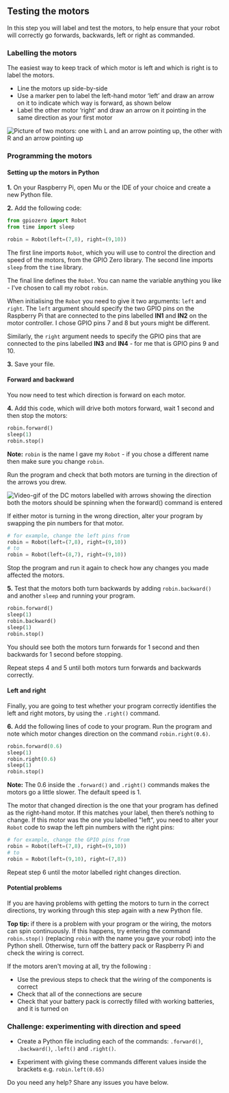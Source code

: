 [comment]: # (
Is this step open? Y/N
If so, short description of this step:
Related links:
Related files:
)

## Testing the motors

In this step you will label and test the motors, to help ensure that your robot will correctly go forwards, backwards, left or right as commanded.

### Labelling the motors

The easiest way to keep track of which motor is left and which is right is to label the motors.

+ Line the motors up side-by-side
+ Use a marker pen to label the left-hand motor ‘left’ and draw an arrow on it to indicate which way is forward, as shown below
+ Label the other motor ‘right’ and draw an arrow on it pointing in the same direction as your first motor

![Picture of two motors: one with L and an arrow pointing up, the other with R and an arrow pointing up](images/1_7-labelled-motors)

### Programming the motors

#### Setting up the motors in Python

**1.** On your Raspberry Pi, open Mu or the IDE of your choice and create a new Python file.

**2.** Add the following code:

~~~ python
from gpiozero import Robot
from time import sleep

robin = Robot(left=(7,8), right=(9,10))
~~~

The first line imports `Robot`, which you will use to control the direction and speed of the motors, from the GPIO Zero library. The second line imports `sleep` from the `time` library.

The final line defines the `Robot`. You can name the variable anything you like - I've chosen to call my robot `robin`.

When initialising the `Robot` you need to give it two arguments: `left` and `right`. The `left` argument should specify the two GPIO pins on the Raspberry Pi that are connected to the pins labelled **IN1** and **IN2** on the motor controller. I chose GPIO pins 7 and 8 but yours might be different.

Similarly, the `right` argument needs to specify the GPIO pins that are connected to the pins labelled **IN3** and **IN4** - for me that is GPIO pins 9 and 10.

**3.** Save your file.

#### Forward and backward

You now need to test which direction is forward on each motor.

**4.** Add this code, which will drive both motors forward, wait 1 second and then stop the motors:

~~~ python
robin.forward()
sleep(1)
robin.stop()
~~~

**Note:** `robin` is the name I gave my `Robot` - if you chose a different name then make sure you change `robin`.

Run the program and check that both motors are turning in the direction of the arrows you drew.

![Video-gif of the DC motors labelled with arrows showing the direction both the motors should be spinning when the forward() command is entered](images/1_7-motors-spinning-forward)

If either motor is turning in the wrong direction, alter your program by swapping the pin numbers for that motor.

~~~ python
# for example, change the left pins from
robin = Robot(left=(7,8), right=(9,10))
# to
robin = Robot(left=(8,7), right=(9,10))
~~~

Stop the program and run it again to check how any changes you made affected the motors.

**5.** Test that the motors both turn backwards by adding `robin.backward()` and another `sleep` and running your program.

~~~ python
robin.forward()
sleep(1)
robin.backward()
sleep(1)
robin.stop()
~~~

You should see both the motors turn forwards for 1 second and then backwards for 1 second before stopping.

Repeat steps 4 and 5 until both motors turn forwards and backwards correctly.

#### Left and right

Finally, you are going to test whether your program correctly identifies the left and right motors, by using the `.right()` command.

**6.** Add the following lines of code to your program. Run the program and note which motor changes direction on the command `robin.right(0.6)`.

~~~ python
robin.forward(0.6)
sleep(1)
robin.right(0.6)
sleep(1)
robin.stop()
~~~

**Note:** The 0.6 inside the `.forward()` and `.right()` commands makes the motors go a little slower. The default speed is 1.

The motor that changed direction is the one that your program has defined as the right-hand motor. If this matches your label, then there’s nothing to change. If this motor was the one you labelled "left", you need to alter your `Robot` code to swap the left pin numbers with the right pins:

~~~ python
# for example, change the GPIO pins from
robin = Robot(left=(7,8), right=(9,10))
# to
robin = Robot(left=(9,10), right=(7,8))
~~~

Repeat step 6 until the motor labelled right changes direction.

#### Potential problems

If you are having problems with getting the motors to turn in the correct directions, try working through this step again with a new Python file.

**Top tip:** if there is a problem with your program or the wiring, the motors can spin continuously. If this happens, try entering the command `robin.stop()` (replacing `robin` with the name you gave your robot) into the Python shell. Otherwise, turn off the battery pack or Raspberry Pi and check the wiring is correct.

If the motors aren't moving at all, try the following :

+ Use the previous steps to check that the wiring of the components is correct
+ Check that all of the connections are secure
+ Check that your battery pack is correctly filled with working batteries, and it is turned on

### Challenge: experimenting with direction and speed

+ Create a Python file including each of the commands: `.forward()`, `.backward()`, `.left()` and `.right()`.

+ Experiment with giving these commands different values inside the brackets e.g. `robin.left(0.65)`

Do you need any help? Share any issues you have below.
